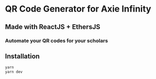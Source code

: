 # QR Code Generator for Axie Infinity

## Made with ReactJS + EthersJS

### Automate your QR codes for your scholars

## Installation

```sh
yarn
yarn dev
```
